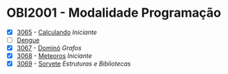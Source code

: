 # OBI2001 - Modalidade Programação

- [x]  [3065](https://www.beecrowd.com.br/repository/UOJ_3065.html) - [Calculando](https://github.com/GabrielCFormiga/URI-Beecrowd/blob/main/Codigo/1%20-%20Iniciante/src/3065.cpp) *Iniciante*
- [ ]  [Dengue](https://olimpiada.ic.unicamp.br/passadas/OBI2001/programacao/)
- [x]  [3067](https://www.beecrowd.com.br/repository/UOJ_3067.html) - [Dominó](https://github.com/GabrielCFormiga/URI-Beecrowd/blob/main/Codigo/7%20-%20Grafos/src/3067.cpp) *Grafos*
- [x]  [3068](https://www.beecrowd.com.br/repository/UOJ_3068.html) - [Meteoros](https://github.com/GabrielCFormiga/URI-Beecrowd/blob/main/Codigo/1%20-%20Iniciante/src/3068.cpp) *Iniciante*
- [x]  [3069](https://www.beecrowd.com.br/repository/UOJ_3069.html) - [Sorvete](https://github.com/GabrielCFormiga/URI-Beecrowd/blob/main/Codigo/4%20-%20Estruturas%20e%20Bibliotecas/src/3069.cpp) *Estruturas e Bibliotecas*
